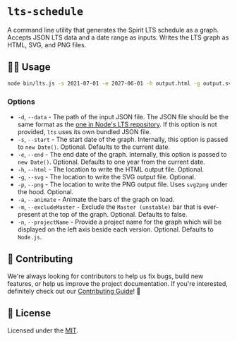 # `lts-schedule`

A command line utility that generates the Spirit LTS schedule as a graph.
Accepts JSON LTS data and a date range as inputs.
Writes the LTS graph as HTML, SVG, and PNG files.

## 👨‍💻 Usage

```bash
node bin/lts.js -s 2021-07-01 -e 2027-06-01 -h output.html -g output.svg -p output.png
```

### Options

- `-d`, `--data` - The path of the input JSON file. The JSON file should be the same format as the [one in Node's LTS repository][node-lts-repo]. If this option is not provided, `lts` uses its own bundled JSON file.
- `-s`, `--start` - The start date of the graph. Internally, this option is passed to `new Date()`. Optional. Defaults to the current date.
- `-e`, `--end` - The end date of the graph. Internally, this option is passed to `new Date()`. Optional. Defaults to one year from the current date.
- `-h`, `--html` - The location to write the HTML output file. Optional.
- `-g`, `--svg` - The location to write the SVG output file. Optional.
- `-p`, `--png` - The location to write the PNG output file. Uses `svg2png` under the hood. Optional.
- `-a`, `--animate` - Animate the bars of the graph on load.
- `-m`, `--excludeMaster` - Exclude the `Master (unstable)` bar that is ever-present at the top of the graph. Optional. Defaults to false.
- `-n`, `--projectName` - Provide a project name for the graph which will be displayed on the left axis beside each version. Optional. Defaults to `Node.js`.

## 🙌 Contributing

We're always looking for contributors to help us fix bugs, build new features,
or help us improve the project documentation. If you're interested, definitely
check out our [Contributing Guide][contributing]! 👀

## 📝 License

Licensed under the [MIT][license].

[contributing]: https://github.com/lmc-eu/spirit-design-system/blob/main/CONTRIBUTING.md
[node-lts-repo]: https://github.com/nodejs/LTS/blob/master/schedule.json
[license]: https://github.com/lmc-eu/spirit-design-system/blob/main/LICENSE.md
